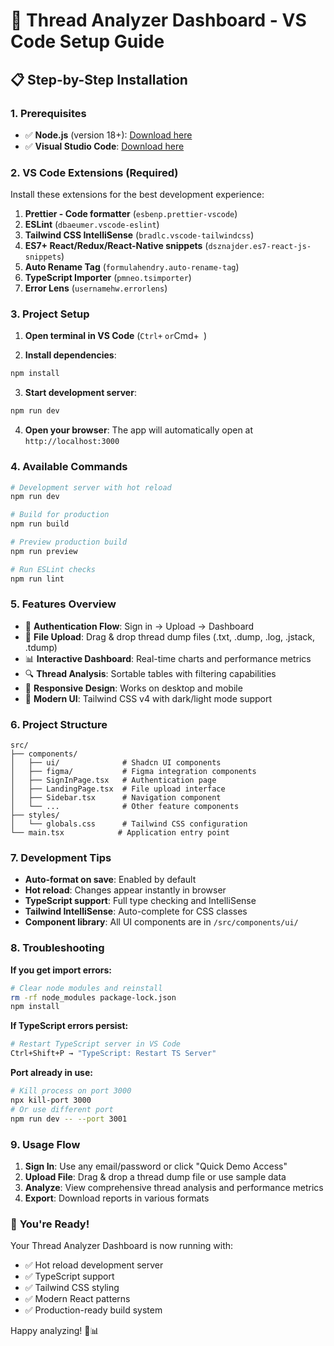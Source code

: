 # 🚀 Thread Analyzer Dashboard - VS Code Setup Guide

## 📋 Step-by-Step Installation

### 1. **Prerequisites**
- ✅ **Node.js** (version 18+): [Download here](https://nodejs.org/)
- ✅ **Visual Studio Code**: [Download here](https://code.visualstudio.com/)

### 2. **VS Code Extensions (Required)**
Install these extensions for the best development experience:

1. **Prettier - Code formatter** (`esbenp.prettier-vscode`)
2. **ESLint** (`dbaeumer.vscode-eslint`)
3. **Tailwind CSS IntelliSense** (`bradlc.vscode-tailwindcss`)
4. **ES7+ React/Redux/React-Native snippets** (`dsznajder.es7-react-js-snippets`)
5. **Auto Rename Tag** (`formulahendry.auto-rename-tag`)
6. **TypeScript Importer** (`pmneo.tsimporter`)
7. **Error Lens** (`usernamehw.errorlens`)

### 3. **Project Setup**

1. **Open terminal in VS Code** (`Ctrl+` ` or `Cmd+` `)

2. **Install dependencies**:
```bash
npm install
```

3. **Start development server**:
```bash
npm run dev
```

4. **Open your browser**: The app will automatically open at `http://localhost:3000`

### 4. **Available Commands**

```bash
# Development server with hot reload
npm run dev

# Build for production
npm run build

# Preview production build
npm run preview

# Run ESLint checks
npm run lint
```

### 5. **Features Overview**

- 🔐 **Authentication Flow**: Sign in → Upload → Dashboard
- 📁 **File Upload**: Drag & drop thread dump files (.txt, .dump, .log, .jstack, .tdump)
- 📊 **Interactive Dashboard**: Real-time charts and performance metrics
- 🔍 **Thread Analysis**: Sortable tables with filtering capabilities
- 📱 **Responsive Design**: Works on desktop and mobile
- 🎨 **Modern UI**: Tailwind CSS v4 with dark/light mode support

### 6. **Project Structure**

```
src/
├── components/
│   ├── ui/              # Shadcn UI components
│   ├── figma/           # Figma integration components
│   ├── SignInPage.tsx   # Authentication page
│   ├── LandingPage.tsx  # File upload interface
│   ├── Sidebar.tsx      # Navigation component
│   └── ...              # Other feature components
├── styles/
│   └── globals.css      # Tailwind CSS configuration
└── main.tsx            # Application entry point
```

### 7. **Development Tips**

- **Auto-format on save**: Enabled by default
- **Hot reload**: Changes appear instantly in browser
- **TypeScript support**: Full type checking and IntelliSense
- **Tailwind IntelliSense**: Auto-complete for CSS classes
- **Component library**: All UI components are in `/src/components/ui/`

### 8. **Troubleshooting**

**If you get import errors:**
```bash
# Clear node modules and reinstall
rm -rf node_modules package-lock.json
npm install
```

**If TypeScript errors persist:**
```bash
# Restart TypeScript server in VS Code
Ctrl+Shift+P → "TypeScript: Restart TS Server"
```

**Port already in use:**
```bash
# Kill process on port 3000
npx kill-port 3000
# Or use different port
npm run dev -- --port 3001
```

### 9. **Usage Flow**

1. **Sign In**: Use any email/password or click "Quick Demo Access"
2. **Upload File**: Drag & drop a thread dump file or use sample data
3. **Analyze**: View comprehensive thread analysis and performance metrics
4. **Export**: Download reports in various formats

### 🎉 **You're Ready!**

Your Thread Analyzer Dashboard is now running with:
- ✅ Hot reload development server
- ✅ TypeScript support
- ✅ Tailwind CSS styling
- ✅ Modern React patterns
- ✅ Production-ready build system

Happy analyzing! 🧵📊